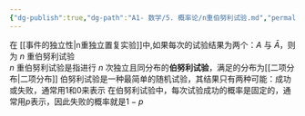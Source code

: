```yaml
---
{"dg-publish":true,"dg-path":"A1- 数学/5. 概率论/n重伯努利试验.md","permalink":"/A1- 数学/5. 概率论/n重伯努利试验/","dgPassFrontmatter":true,"noteIcon":"","created":"2024-04-16T13:01:27.000+08:00","updated":"2025-04-14T18:25:19.711+08:00"}
---
```



在 [[事件的独立性\|n重独立置复实验]]中,如果每次的试验结果为两个：$A$ 与 $\bar{A}$，则为 $n$ 重伯努利试验     
$n$ 重伯努利试验是指进行 $n$ 次独立且同分布的**伯努利试验**，满足的分布为[[二项分布\|二项分布]]
伯努利试验是一种最简单的随机试验，其结果只有两种可能：成功或失败，通常用1和0来表示
在伯努利试验中，每次试验成功的概率是固定的，通常用$p$表示，因此失败的概率就是$1-p$

